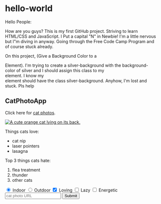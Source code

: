 # hello-world

Hello People:

How are you guys? This is my first GitHub project. Striving to learn HTML/CSS and JavaScript.  I Put a capital "N" in Newbie!  I'm a little nervous but I"m diving in anyway.  Going through the Free Code Camp Program and of course stuck already.  

On this project, (Give a Background Color to a <Div> Element). I'm trying to create a silver-background with the background-color of silver and I should assign this class to my <div> element. I know my <div> element should have the class silver-background. Anyhow, I'm lost and stuck. Pls help

<h2 class="red-text">CatPhotoApp</h2>

<p>Click here for <a href="#">cat photos</a>.</p>

<a href="#"><img class="smaller-image thick-green-border" alt="A cute orange cat lying on its back. " src="https://bit.ly/fcc-relaxing-cat"></a>

<div>
    <p>Things cats love:</p>
  <ul>
    <li>cat nip</li>
    <li>laser pointers</li>
    <li>lasagna</li>
  </ul>
  <p>Top 3 things cats hate:</p>
  <ol>
    <li>flea treatment</li>
    <li>thunder</li>
    <li>other cats</li>
  </ol>
</div> 

<form action="/submit-cat-photo">
  <label><input type="radio" name="indoor-outdoor" checked> Indoor</label>
  <label><input type="radio" name="indoor-outdoor"> Outdoor</label>
  <label><input type="checkbox" name="personality" checked> Loving</label>
  <label><input type="checkbox" name="personality"> Lazy</label>
  <label><input type="checkbox" name="personality"> Energetic</label>
  <input type="text" placeholder="cat photo URL" required>
  <button type="submit">Submit</button>
</form>


